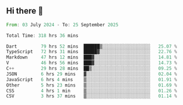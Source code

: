 ## Hi there 👋

<!--START_SECTION:waka-->

```rust
From: 03 July 2024 - To: 25 September 2025

Total Time: 318 hrs 36 mins

Dart         79 hrs 52 mins  ██████▒░░░░░░░░░░░░░░░░░░   25.07 %
TypeScript   72 hrs 31 mins  █████▓░░░░░░░░░░░░░░░░░░░   22.76 %
Markdown     47 hrs 12 mins  ███▓░░░░░░░░░░░░░░░░░░░░░   14.81 %
V            46 hrs 56 mins  ███▓░░░░░░░░░░░░░░░░░░░░░   14.73 %
C++          29 hrs 28 mins  ██▒░░░░░░░░░░░░░░░░░░░░░░   09.25 %
JSON         6 hrs 29 mins   ▓░░░░░░░░░░░░░░░░░░░░░░░░   02.04 %
JavaScript   6 hrs 4 mins    ▒░░░░░░░░░░░░░░░░░░░░░░░░   01.91 %
Other        5 hrs 23 mins   ▒░░░░░░░░░░░░░░░░░░░░░░░░   01.69 %
CSS          4 hrs 1 min     ▒░░░░░░░░░░░░░░░░░░░░░░░░   01.26 %
CSV          3 hrs 37 mins   ▒░░░░░░░░░░░░░░░░░░░░░░░░   01.14 %
```

<!--END_SECTION:waka-->

<!--
**mathiskakal/mathiskakal** is a ✨ _special_ ✨ repository because its `README.md` (this file) appears on your GitHub profile.

Here are some ideas to get you started:

- 🔭 I’m currently working on ...
- 🌱 I’m currently learning ...
- 👯 I’m looking to collaborate on ...
- 🤔 I’m looking for help with ...
- 💬 Ask me about ...
- 📫 How to reach me: ...
- 😄 Pronouns: ...
- ⚡ Fun fact: ...
-->
